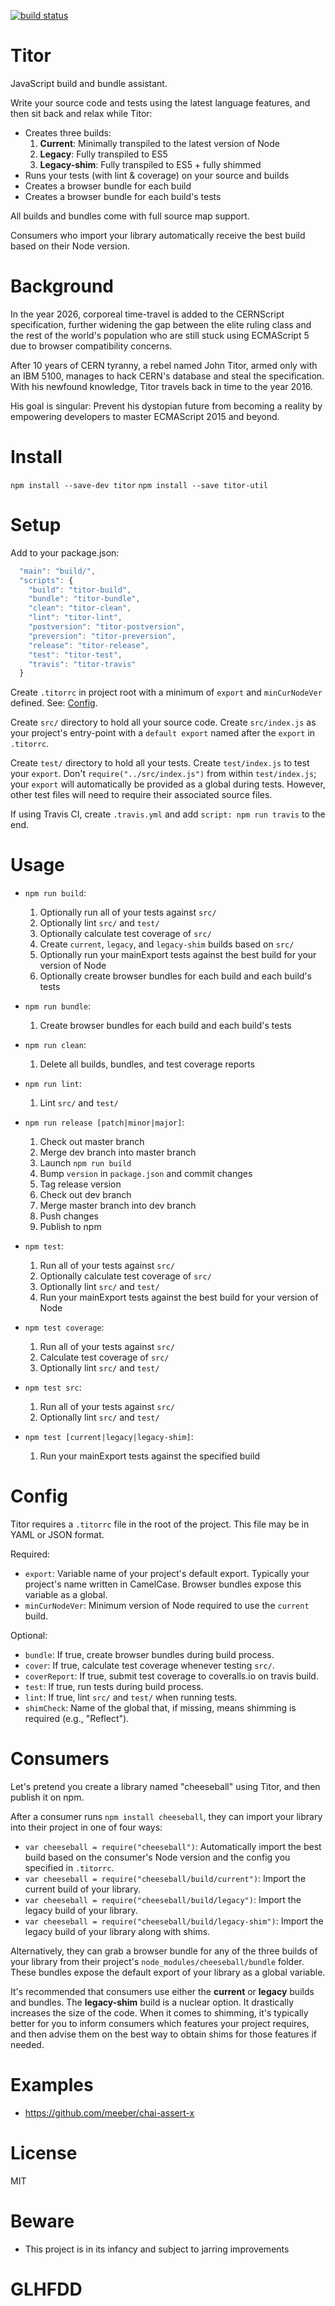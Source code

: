 [![build status](https://img.shields.io/travis/meeber/titor.svg)](https://travis-ci.org/meeber/titor)

# Titor

JavaScript build and bundle assistant.

Write your source code and tests using the latest language features, and then sit back and relax while Titor:

- Creates three builds:
    1. **Current**: Minimally transpiled to the latest version of Node
    2. **Legacy**: Fully transpiled to ES5
    3. **Legacy-shim**: Fully transpiled to ES5 + fully shimmed
- Runs your tests (with lint & coverage) on your source and builds
- Creates a browser bundle for each build
- Creates a browser bundle for each build's tests 

All builds and bundles come with full source map support.

Consumers who import your library automatically receive the best build based on their Node version.

# Background

In the year 2026, corporeal time-travel is added to the CERNScript specification, further widening the gap between the elite ruling class and the rest of the world's population who are still stuck using ECMAScript 5 due to browser compatibility concerns.

After 10 years of CERN tyranny, a rebel named John Titor, armed only with an IBM 5100, manages to hack CERN's database and steal the specification. With his newfound knowledge, Titor travels back in time to the year 2016.

His goal is singular: Prevent his dystopian future from becoming a reality by empowering developers to master ECMAScript 2015 and beyond.

# Install

`npm install --save-dev titor`
`npm install --save titor-util`

# Setup

Add to your package.json:

```js
  "main": "build/",
  "scripts": {
    "build": "titor-build",
    "bundle": "titor-bundle",
    "clean": "titor-clean",
    "lint": "titor-lint",
    "postversion": "titor-postversion",
    "preversion": "titor-preversion",
    "release": "titor-release",
    "test": "titor-test",
    "travis": "titor-travis"
  }
```

Create `.titorrc` in project root with a minimum of `export` and `minCurNodeVer` defined. See: [Config](#Config).

Create `src/` directory to hold all your source code. Create `src/index.js` as your project's entry-point with a `default export` named after the `export` in `.titorrc`.

Create `test/` directory to hold all your tests. Create `test/index.js` to test your `export`. Don't `require("../src/index.js")` from within `test/index.js`; your `export` will automatically be provided as a global during tests. However, other test files will need to require their associated source files.

If using Travis CI, create `.travis.yml` and add `script: npm run travis` to the end.

# Usage

- `npm run build`:
    1. Optionally run all of your tests against `src/`
    1. Optionally lint `src/` and `test/`
    1. Optionally calculate test coverage of `src/`
    1. Create `current`, `legacy`, and `legacy-shim` builds based on `src/`
    1. Optionally run your mainExport tests against the best build for your version of Node
    1. Optionally create browser bundles for each build and each build's tests

- `npm run bundle`:
    1. Create browser bundles for each build and each build's tests

- `npm run clean`:
    1. Delete all builds, bundles, and test coverage reports

- `npm run lint`:
    1. Lint `src/` and `test/`

- `npm run release [patch|minor|major]`:
    1. Check out master branch
    1. Merge dev branch into master branch
    1. Launch `npm run build`
    1. Bump `version` in `package.json` and commit changes
    1. Tag release version
    1. Check out dev branch
    1. Merge master branch into dev branch
    1. Push changes
    1. Publish to npm

- `npm test`:
    1. Run all of your tests against `src/`
    1. Optionally calculate test coverage of `src/`
    1. Optionally lint `src/` and `test/`
    1. Run your mainExport tests against the best build for your version of Node

- `npm test coverage`:
    1. Run all of your tests against `src/`
    1. Calculate test coverage of `src/`
    1. Optionally lint `src/` and `test/`

- `npm test src`:
    1. Run all of your tests against `src/`
    1. Optionally lint `src/` and `test/`

- `npm test [current|legacy|legacy-shim]`:
    1. Run your mainExport tests against the specified build

# Config

Titor requires a `.titorrc` file in the root of the project. This file may be in YAML or JSON format.

Required:

- `export`: Variable name of your project's default export. Typically your project's name written in CamelCase. Browser bundles expose this variable as a global.
- `minCurNodeVer`: Minimum version of Node required to use the `current` build.

Optional:

- `bundle`: If true, create browser bundles during build process.
- `cover`: If true, calculate test coverage whenever testing `src/`.
- `coverReport`: If true, submit test coverage to coveralls.io on travis build.
- `test`: If true, run tests during build process.
- `lint`: If true, lint `src/` and `test/` when running tests.
- `shimCheck`: Name of the global that, if missing, means shimming is required (e.g., "Reflect").

# Consumers

Let's pretend you create a library named "cheeseball" using Titor, and then publish it on npm.

After a consumer runs `npm install cheeseball`, they can import your library into their project in one of four ways:

- `var cheeseball = require("cheeseball")`: Automatically import the best build based on the consumer's Node version and the config you specified in `.titorrc`.
- `var cheeseball = require("cheeseball/build/current")`: Import the current build of your library.
- `var cheeseball = require("cheeseball/build/legacy")`: Import the legacy build of your library.
- `var cheeseball = require("cheeseball/build/legacy-shim")`: Import the legacy build of your library along with shims.

Alternatively, they can grab a browser bundle for any of the three builds of your library from their project's `node_modules/cheeseball/bundle` folder. These bundles expose the default export of your library as a global variable.

It's recommended that consumers use either the **current** or **legacy** builds and bundles. The **legacy-shim** build is a nuclear option. It drastically increases the size of the code. When it comes to shimming, it's typically better for you to inform consumers which features your project requires, and then advise them on the best way to obtain shims for those features if needed.

# Examples

- https://github.com/meeber/chai-assert-x

# License

MIT

# Beware

- This project is in its infancy and subject to jarring improvements

# GLHFDD
